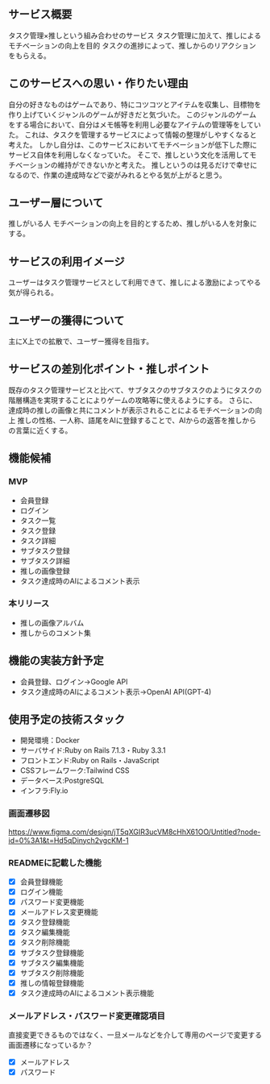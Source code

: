 ## サービス概要
タスク管理×推しという組み合わせのサービス
タスク管理に加えて、推しによるモチベーションの向上を目的
タスクの進捗によって、推しからのリアクションをもらえる。

## このサービスへの思い・作りたい理由
自分の好きなものはゲームであり、特にコツコツとアイテムを収集し、目標物を作り上げていくジャンルのゲームが好きだと気づいた。
このジャンルのゲームをする場合において、自分はメモ帳等を利用し必要なアイテムの管理等をしていた。
これは、タスクを管理するサービスによって情報の整理がしやすくなると考えた。
しかし自分は、このサービスにおいてモチベーションが低下した際にサービス自体を利用しなくなっていた。
そこで、推しという文化を活用してモチベーションの維持ができないかと考えた。
推しというのは見るだけで幸せになるので、作業の達成時などで姿がみれるとやる気が上がると思う。

## ユーザー層について
推しがいる人
モチベーションの向上を目的とするため、推しがいる人を対象にする。

## サービスの利用イメージ
ユーザーはタスク管理サービスとして利用できて、推しによる激励によってやる気が得られる。

## ユーザーの獲得について
主にX上での拡散で、ユーザー獲得を目指す。

## サービスの差別化ポイント・推しポイント
既存のタスク管理サービスと比べて、サブタスクのサブタスクのようにタスクの階層構造を実現することによりゲームの攻略等に使えるようにする。
さらに、達成時の推しの画像と共にコメントが表示されることによるモチベーションの向上
推しの性格、一人称、語尾をAIに登録することで、AIからの返答を推しからの言葉に近くする。

## 機能候補
### MVP
* 会員登録
* ログイン
* タスク一覧
* タスク登録
* タスク詳細
* サブタスク登録
* サブタスク詳細
* 推しの画像登録
* タスク達成時のAIによるコメント表示

### 本リリース
* 推しの画像アルバム
* 推しからのコメント集

## 機能の実装方針予定
* 会員登録、ログイン→Google API
* タスク達成時のAIによるコメント表示→OpenAI API(GPT-4)

## 使用予定の技術スタック
* 開発環境：Docker
* サーバサイド:Ruby on Rails 7.1.3・Ruby 3.3.1
* フロントエンド:Ruby on Rails・JavaScript
* CSSフレームワーク:Tailwind CSS
* データベース:PostgreSQL
* インフラ:Fly.io

### 画面遷移図
https://www.figma.com/design/jT5qXGIR3ucVM8cHhX61OO/Untitled?node-id=0%3A1&t=Hd5qDinych2vgcKM-1

### READMEに記載した機能
- [x] 会員登録機能
- [x] ログイン機能
- [x] パスワード変更機能
- [x] メールアドレス変更機能
- [x] タスク登録機能
- [x] タスク編集機能
- [x] タスク削除機能
- [x] サブタスク登録機能
- [x] サブタスク編集機能
- [x] サブタスク削除機能
- [x] 推しの情報登録機能
- [x] タスク達成時のAIによるコメント表示機能

### メールアドレス・パスワード変更確認項目
直接変更できるものではなく、一旦メールなどを介して専用のページで変更する画面遷移になっているか？
- [x] メールアドレス
- [x] パスワード
